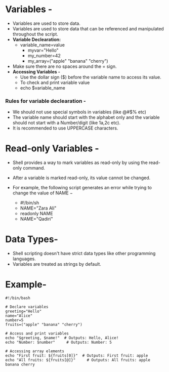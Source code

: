 # Variables -
- Variables are used to store data.
- Variables are used to store data that can be referenced and manipulated throughout the script.
- **Variable Declearation:**
  - variable_name=value
    - myvar="Hello"
    - my_number=42
    - my_array=("apple" "banana" "cherry")
- Make sure there are no spaces around the = sign.
- **Accessing Variables -**
  -  Use the dollar sign ($) before the variable name to access its value.
  -  To check and print variable value
    - echo $variable_name
### Rules for variable declearation -
- We should not use special symbols in variables (like @#$% etc)
- The variable name should start with the alphabet only and the variable should not start with a Number/digit (like 1a,2c etc).
- It is recommended to use UPPERCASE characters.

# Read-only Variables -
- Shell provides a way to mark variables as read-only by using the read-only command.
- After a variable is marked read-only, its value cannot be changed.
- For example, the following script generates an error while trying to change the value of NAME −

   - #!/bin/sh
   - NAME="Zara Ali"
   - readonly NAME
   - NAME="Qadiri"

# Data Types-
- Shell scripting doesn't have strict data types like other programming languages.
- Variables are treated as strings by default.

# Example-

    #!/bin/bash
    
    # Declare variables
    greeting="Hello"
    name="Alice"
    number=5
    fruits=("apple" "banana" "cherry")
    
    # Access and print variables
    echo "$greeting, $name!"  # Outputs: Hello, Alice!
    echo "Number: $number"     # Outputs: Number: 5
    
    # Accessing array elements
    echo "First fruit: ${fruits[0]}"  # Outputs: First fruit: apple
    echo "All fruits: ${fruits[@]}"     # Outputs: All fruits: apple banana cherry
